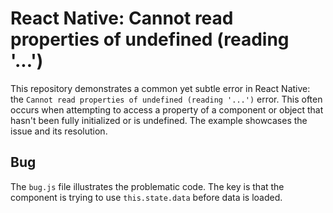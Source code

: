# React Native: Cannot read properties of undefined (reading '...')

This repository demonstrates a common yet subtle error in React Native: the `Cannot read properties of undefined (reading '...')` error.  This often occurs when attempting to access a property of a component or object that hasn't been fully initialized or is undefined.  The example showcases the issue and its resolution.

## Bug

The `bug.js` file illustrates the problematic code.  The key is that the component is trying to use `this.state.data` before data is loaded. 